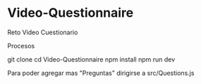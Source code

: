 # Video-Questionnaire
Reto Video Cuestionario

Procesos

git clone
cd Video-Questionnaire
npm install
npm run dev


Para poder agregar mas "Preguntas" dirigirse a src/Questions.js

